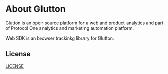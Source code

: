 # About Glutton
Glutton is an open source platform for a web and product analytics and 
part of Protocol One analytics and marketing automation platform.

Web SDK is an browser trackinkg library for Glutton. 
 
## License


[LICENSE](LICENSE)

